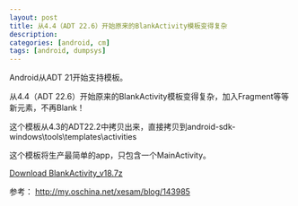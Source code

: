 ```yaml
---
layout: post
title: 从4.4（ADT 22.6）开始原来的BlankActivity模板变得复杂
description: 
categories: [android, cm]
tags: [android, dumpsys]
---
```


Android从ADT 21开始支持模板。

从4.4（ADT 22.6）开始原来的BlankActivity模板变得复杂，加入Fragment等等新元素，不再Blank！


这个模板从4.3的ADT22.2中拷贝出来，直接拷贝到android-sdk-windows\tools\templates\activities

这个模板将生产最简单的app，只包含一个MainActivity。

<div markdown="0">
<a href="/wifiles/android/app-template/BlankActivity_v18.7z" class="btn btn-success">
Download BlankActivity_v18.7z
</a>
</div>

参考：
<http://my.oschina.net/xesam/blog/143985>
